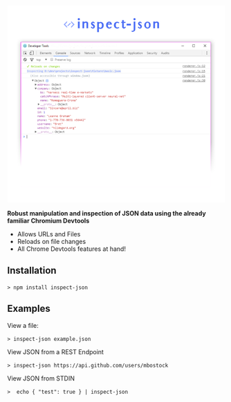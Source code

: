 
![./banner](art/banner.png)

**Robust manipulation and inspection of JSON data using the already familiar Chromium Devtools**

* Allows URLs and Files
* Reloads on file changes
* All Chrome Devtools features at hand!

## Installation

```
> npm install inspect-json
```

## Examples

View a file:

```
> inspect-json example.json
```

View JSON from a REST Endpoint

```
> inspect-json https://api.github.com/users/mbostock
```

View JSON from STDIN

```
>  echo { "test": true } | inspect-json
```
